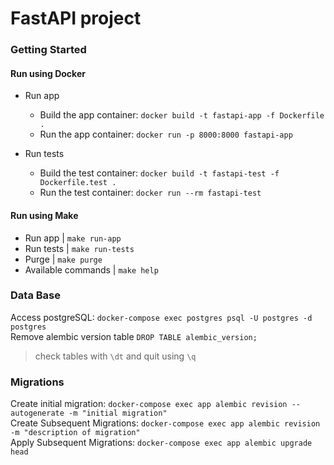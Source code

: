 # FastAPI project

### Getting Started
#### Run using Docker
* Run app 
  * Build the app container: `docker build -t fastapi-app -f Dockerfile .`
  * Run the app container: `docker run -p 8000:8000 fastapi-app`

* Run tests
  - Build the test container: `docker build -t fastapi-test -f Dockerfile.test .`
  - Run the test container: `docker run --rm fastapi-test`

#### Run using Make
* Run app | `make run-app`
* Run tests | `make run-tests`
* Purge | `make purge`
* Available commands | `make help`
### Data Base
Access postgreSQL: `docker-compose exec postgres psql -U postgres -d postgres`</br>
Remove alembic version table `DROP TABLE alembic_version;`
>check tables with `\dt` and quit using `\q`
### Migrations
Create initial migration: `docker-compose exec app alembic revision --autogenerate -m "initial migration"`</br>
Create Subsequent Migrations: `docker-compose exec app alembic revision -m "description of migration"`</br>
Apply Subsequent Migrations: `docker-compose exec app alembic upgrade head`
